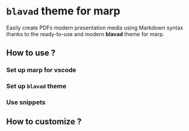# `blavad` theme for marp

Easily create PDFs modern presentation media using Markdown syntax thanks to the ready-to-use and modern **blavad** theme for marp.

## How to use ?

### Set up marp for vscode

### Set up `blavad` theme

### Use snippets

## How to customize ?
